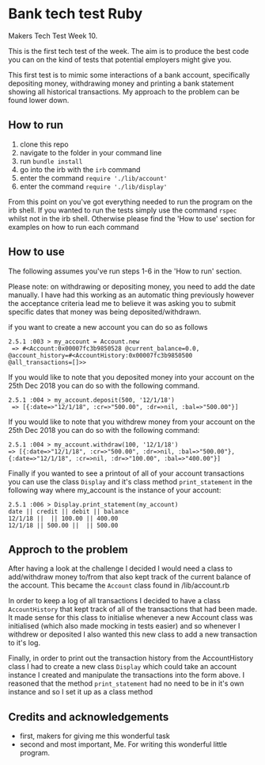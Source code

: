 # Bank tech test Ruby

Makers Tech Test Week 10.

This is the first tech test of the week. The aim is to produce the best code you can on the kind of tests that potential employers might give you.

This first test is to mimic some interactions of a bank account, specifically depositing money, withdrawing money and printing a bank statement showing all historical transactions. My approach to the problem can be found lower down.

## How to run

1. clone this repo
2. navigate to the folder in your command line
3. run `bundle install`
4. go into the irb with the `irb` command
5. enter the command `require './lib/account'`
6. enter the command `require './lib/display'`

From this point on you've got everything needed to run the program on the irb shell. If you wanted to run the tests simply use the command `rspec` whilst not in the irb shell. Otherwise please find the 'How to use' section for examples on how to run each command

## How to use

The following assumes you've run steps 1-6 in the 'How to run' section.

Please note: on withdrawing or depositing money, you need to add the date manually. I have had this working as an automatic thing previously however the acceptance criteria lead me to believe it was asking you to submit specific dates that money was being deposited/withdrawn.

if you want to create a new account you can do so as follows
```
2.5.1 :003 > my_account = Account.new
 => #<Account:0x00007fc3b9850528 @current_balance=0.0, @account_history=#<AccountHistory:0x00007fc3b9850500 @all_transactions=[]>>
```

If you would like to note that you deposited money into your account on the 25th Dec 2018 you can do so with the following command.
```
2.5.1 :004 > my_account.deposit(500, '12/1/18')
 => [{:date=>"12/1/18", :cr=>"500.00", :dr=>nil, :bal=>"500.00"}]
```

If you would like to note that you withdrew money from your account on the 25th Dec 2018 you can do so with the following command:
```
2.5.1 :004 > my_account.withdraw(100, '12/1/18')
=> [{:date=>"12/1/18", :cr=>"500.00", :dr=>nil, :bal=>"500.00"}, {:date=>"12/1/18", :cr=>nil, :dr=>"100.00", :bal=>"400.00"}]
```

Finally if you wanted to see a printout of all of your account transactions you can use the class `Display` and it's class method `print_statement` in the following way where my_account is the instance of your account:
```
2.5.1 :006 > Display.print_statement(my_account)
date || credit || debit || balance
12/1/18 ||  || 100.00 || 400.00
12/1/18 || 500.00 ||  || 500.00
```

## Approch to the problem

After having a look at the challenge I decided I would need a class to add/withdraw money to/from that also kept track of the current balance of the account. This became the `Account` class found in /lib/account.rb

In order to keep a log of all transactions I decided to have a class `AccountHistory` that kept track of all of the transactions that had been made. It made sense for this class to initialise whenever a new Account class was initialised (which also made mocking in tests easier) and so whenever I withdrew or deposited I also wanted this new class to add a new transaction to it's log.

Finally, in order to print out the transaction history from the AccountHistory class I had to create a new class `Display` which could take an account instance I created and manipulate the transactions into the form above. I reasoned that the method `print_statement` had no need to be in it's own instance and so I set it up as a class method

## Credits and acknowledgements

- first, makers for giving me this wonderful task
- second and most important, Me. For writing this wonderful little program.
